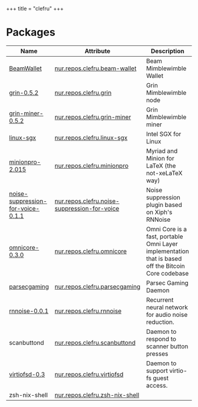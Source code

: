 
+++
title = "clefru"
+++

# Packages

Name | Attribute | Description
-----|-----------|------------
[BeamWallet](https://www.beam.mw/)|[nur.repos.clefru.beam-wallet](https://github.com/nix-community/nur-combined/tree/master/repos/clefru/pkgs/beam/default.nix#L36)|Beam Mimblewimble Wallet
[grin-0.5.2](https://grin-tech.org/)|[nur.repos.clefru.grin](https://github.com/nix-community/nur-combined/tree/master/repos/clefru/pkgs/grin/grin.nix#L34)|Grin Mimblewimble node
[grin-miner-0.5.2](https://grin-tech.org/)|[nur.repos.clefru.grin-miner](https://github.com/nix-community/nur-combined/tree/master/repos/clefru/pkgs/grin/grin-miner.nix#L36)|Grin Mimblewimble miner
[linux-sgx](https://01.org/intel-softwareguard-extensions)|[nur.repos.clefru.linux-sgx](https://github.com/nix-community/nur-combined/tree/master/repos/clefru/pkgs/linux-sgx/default.nix#L42)|Intel SGX for Linux
[minionpro-2.015](https://ctan.org/tex-archive/fonts/minionpro/)|[nur.repos.clefru.minionpro](https://github.com/nix-community/nur-combined/tree/master/repos/clefru/pkgs/minionpro/default.nix#L96)|Myriad and Minion for LaTeX (the not-xeLaTeX way)
[noise-suppression-for-voice-0.1.1](https://github.com/werman/noise-suppression-for-voice)|[nur.repos.clefru.noise-suppression-for-voice](https://github.com/nix-community/nur-combined/tree/master/repos/clefru/pkgs/noise-suppression-for-voice/default.nix#L18)|Noise suppression plugin based on Xiph's RNNoise
[omnicore-0.3.0](https://github.com/OmniLayer/omnicore)|[nur.repos.clefru.omnicore](https://github.com/nix-community/nur-combined/tree/master/repos/clefru/pkgs/omnicore/default.nix#L25)|Omni Core is a fast, portable Omni Layer implementation that is based off the Bitcoin Core codebase
[parsecgaming](https://www.parsecgaming.com/)|[nur.repos.clefru.parsecgaming](https://github.com/nix-community/nur-combined/tree/master/repos/clefru/pkgs/parsecgaming/default.nix#L60)|Parsec Gaming Daemon
[rnnoise-0.0.1](https://people.xiph.org/~jm/demo/rnnoise/)|[nur.repos.clefru.rnnoise](https://github.com/nix-community/nur-combined/tree/master/repos/clefru/pkgs/rnnoise/default.nix#L18)|Recurrent neural network for audio noise reduction.
scanbuttond|[nur.repos.clefru.scanbuttond](https://github.com/nix-community/nur-combined/tree/master/repos/clefru/pkgs/scanbuttond/default.nix#L16)|Daemon to respond to scanner button presses
[virtiofsd-0.3](https://virtio-fs.gitlab.io/)|[nur.repos.clefru.virtiofsd](https://github.com/nix-community/nur-combined/tree/master/repos/clefru/pkgs/virtiofsd/default.nix#L116)|Daemon to support virtio-fs guest access.
zsh-nix-shell|[nur.repos.clefru.zsh-nix-shell](https://github.com/nix-community/nur-combined/tree/master/repos/clefru/pkgs/zsh-nix-shell/default.nix#L4)|
